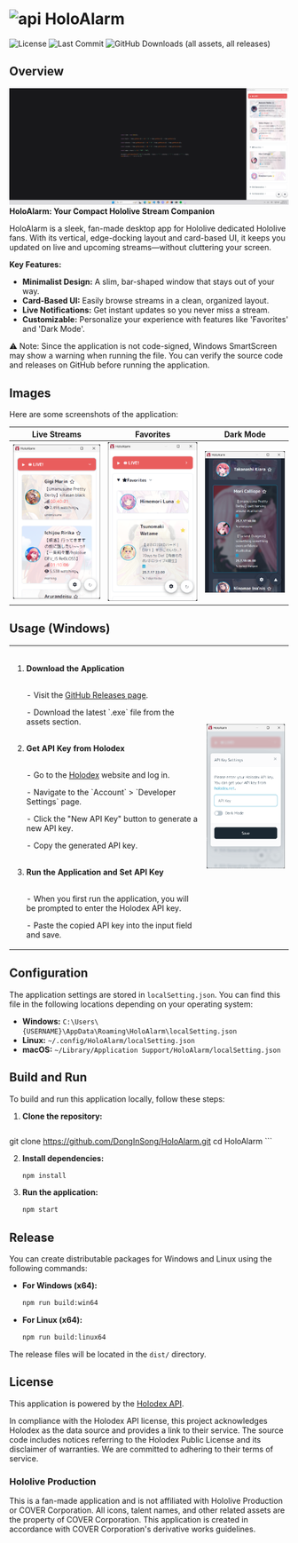 ﻿# <img src="img/icon.ico" alt="api" width="30"> HoloAlarm
![License](https://img.shields.io/github/license/DongInSong/HoloAlarm)
![Last Commit](https://img.shields.io/github/last-commit/DongInSong/HoloAlarm)
![GitHub Downloads (all assets, all releases)](https://img.shields.io/github/downloads/DongInSong/HoloAlarm/total)
## Overview
![Dark Mode](img/sample_full.png)
__HoloAlarm: Your Compact Hololive Stream Companion__

HoloAlarm is a sleek, fan-made desktop app for Hololive dedicated Hololive fans. With its vertical, edge-docking layout and card-based UI, it keeps you updated on live and upcoming streams—without cluttering your screen.

__Key Features:__

- __Minimalist Design:__ A slim, bar-shaped window that stays out of your way.
- __Card-Based UI:__ Easily browse streams in a clean, organized layout.
- __Live Notifications:__ Get instant updates so you never miss a stream.
- __Customizable:__ Personalize your experience with features like 'Favorites' and 'Dark Mode'.

⚠️ Note: Since the application is not code-signed, Windows SmartScreen may show a warning when running the file. You can verify the source code and releases on GitHub before running the application.

## Images

Here are some screenshots of the application:

**Live Streams** | **Favorites** | **Dark Mode**   
---|---|---
![Live Streams](img/sample_live.png) | ![Favorites](img/sample_fav.png) | ![Dark Mode](img/sample_darkmode.png)

## Usage (Windows)

<table>
  <tr>
    <td>

<ol>
  <br>
  <li><strong>Download the Application</strong></li>
    <br>
<p> - Visit the <a href="https://github.com/DongInSong/HoloAlarm/releases" target="_blank">GitHub Releases page</a>.</p>
    <p> - Download the latest `.exe` file from the assets section.</p>
  <br>
  <li><strong>Get API Key from Holodex</strong></li>
    <br>
    <p> - Go to the <a href="https://holodex.net/" target="_blank">Holodex</a> website and log in.</p>
    <p> - Navigate to the `Account` > `Developer Settings` page.</p>
    <p> - Click the "New API Key" button to generate a new API key.</p>
    <p> - Copy the generated API key.</p>
    <br>
  <li><strong>Run the Application and Set API Key</strong></li>
    <br>
    <p> - When you first run the application, you will be prompted to enter the Holodex API key.</p>
    <p> - Paste the copied API key into the input field and save.</p>
</ol>

</td>
    <td>
      <img src="img/sample_api.png" alt="api" width="300">
    </td>
  </tr>
</table>

## Configuration

The application settings are stored in `localSetting.json`. You can find this file in the following locations depending on your operating system:

-   **Windows:** `C:\Users\{USERNAME}\AppData\Roaming\HoloAlarm\localSetting.json`
-   **Linux:** `~/.config/HoloAlarm/localSetting.json`
-   **macOS:** `~/Library/Application Support/HoloAlarm/localSetting.json`


## Build and Run

To build and run this application locally, follow these steps:

1.  **Clone the repository:**
    ```bash
git clone https://github.com/DongInSong/HoloAlarm.git
cd HoloAlarm
    ```

2.  **Install dependencies:**
    ```bash
    npm install
    ```

3.  **Run the application:**
    ```bash
    npm start
    ```

## Release

You can create distributable packages for Windows and Linux using the following commands:

-   **For Windows (x64):**
    ```bash
    npm run build:win64
    ```

-   **For Linux (x64):**
    ```bash
    npm run build:linux64
    ```

The release files will be located in the `dist/` directory.

## License

This application is powered by the [Holodex API](https://holodex.net/).

In compliance with the Holodex API license, this project acknowledges Holodex as the data source and provides a link to their service. The source code includes notices referring to the Holodex Public License and its disclaimer of warranties. We are committed to adhering to their terms of service.

### Hololive Production

This is a fan-made application and is not affiliated with Hololive Production or COVER Corporation. All icons, talent names, and other related assets are the property of COVER Corporation. This application is created in accordance with COVER Corporation's derivative works guidelines.
